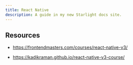 ```yaml
---
title: React Native
description: A guide in my new Starlight docs site.
---
```


## Resources

- <https://frontendmasters.com/courses/react-native-v3/>

* <https://kadikraman.github.io/react-native-v3-course/>
